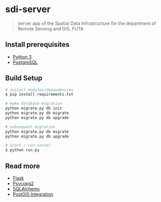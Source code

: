 # sdi-server

> server app of the Spatial Data Infrastructure for the department of Remote Sensing and GIS, FUTA

## Install prerequisites
- [Python 3](https://www.python.org/downloads/)
- [PostgreSQL](https://www.postgresql.org/download/)

## Build Setup
``` bash
# install modules/dependencies
$ pip install requirements.txt

# make database migration
python migrate.py db init
python migrate.py db migrate
python migrate.py db upgrade

# subsequent migration
python migrate.py db migrate
python migrate.py db upgrade

# start / run server
$ python run.py

```

## Read more
- [Flask](https://flask-restful.readthedocs.io)
- [Psycopg2](https://pypi.org/project/psycopg2/)
- [SQLAlchemy](https://flask-sqlalchemy.palletsprojects.com)
- [PostGIS Integration](http://andrewgaidus.com/Build_Query_Spatial_Database)
